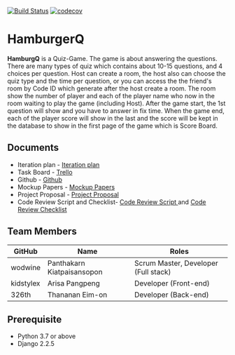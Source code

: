 [![Build Status](https://travis-ci.com/wodwine/HamburgQ.svg?branch=master)](https://travis-ci.com/wodwine/HamburgQ)
[![codecov](https://codecov.io/gh/wodwine/HamburgQ/branch/master/graph/badge.svg)](https://codecov.io/gh/wodwine/HamburgQ)
# HamburgerQ
**HamburgQ** is a Quiz-Game. The game is about answering the questions. There are many types of quiz which contains about 10-15 questions, and 4 choices per question. Host can create a room, the host also can choose the quiz type and the time per question, or you can access the the friend's room by Code ID which generate after the host create a room. The room show the number of player and each of the player name who now in the room waiting to play the game (including Host). After the game start, the 1st question will show and you have to answer in fix time. When the game end, each of the player score will show in the last and the score will be kept in the database to show in the first page of the game which is Score Board.

## Documents

- Iteration plan - [Iteration plan](https://docs.google.com/document/d/133HPHjWUwl43IdhKVEMPJiHcuoHuUlzp2-9CJC1oEoE/edit)
- Task Board - [Trello](https://trello.com/b/OzYse9c9/hamburgq)  
- Github - [Github](https://github.com/kidstylex/HamburgQ)
- Mockup Papers - [Mockup Papers](https://docs.google.com/presentation/d/1iLrLxaDiU9liUZJI3gHnZ0y2dnxpwuQllvGP1yIU29o/edit#slide=id.p)
- Project Proposal - [Project Proposal](https://docs.google.com/document/d/1UD7B5s0sYkI1M6M1O-IvHSsvIg23JR0TkrShE1AXIk0/edit#heading=h.vkq3s4w01uy9)
- Code Review Script and Checklist- [Code Review Script
](https://docs.google.com/document/d/1zPGRHCFPNvA5OCWQc-J3Q4h8VnlXVnxrC8IPeDdF7vw/edit?usp=sharing)  and [Code Review Checklist
](https://docs.google.com/document/d/1X7eSuoDbGrmmTzt0P9sBkal2dof4DjkpO62N1ioPEQ8/edit?usp=sharing)

## Team Members

GitHub       |           Name           |               Roles
-------------|--------------------------|-------------------------------------
wodwine      |   Panthakarn Kiatpaisansopon    |       Scrum Master, Developer (Full stack)
kidstylex    |   Arisa Pangpeng |              Developer (Front-end)
326th  |  Thananan Eim-on        |              Developer (Back-end)

## Prerequisite

- Python 3.7 or above
- Django 2.2.5
